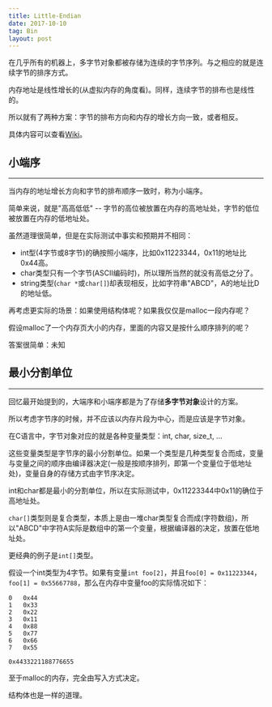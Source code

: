```yaml
---
title: Little-Endian
date: 2017-10-10
tag: Bin
layout: post
---
```


在几乎所有的机器上，多字节对象都被存储为连续的字节序列。与之相应的就是连续字节的排序方式。

内存地址是线性增长的(从虚拟内存的角度看)。同样，连续字节的排布也是线性的。

所以就有了两种方案：字节的排布方向和内存的增长方向一致，或者相反。

具体内容可以查看[Wiki](https://en.wikipedia.org/wiki/Endianness)。

## 小端序

---

当内存的地址增长方向和字节的排布顺序一致时，称为小端序。

简单来说，就是"高高低低" -- 字节的高位被放置在内存的高地址处，字节的低位被放置在内存的低地址处。

虽然道理很简单，但是在实际测试中事实和预期并不相同：

* int型(4字节或8字节)的确按照小端序，比如0x11223344，0x11的地址比0x44高。
* char类型只有一个字节(ASCII编码时)，所以理所当然的就没有高低之分了。
* string类型(`char *`或`char[]`)却表现相反，比如字符串"ABCD"，A的地址比D的地址低。

再考虑更实际的场景：如果使用结构体呢？如果我仅仅是malloc一段内存呢？

假设malloc了一个内存页大小的内存，里面的内容又是按什么顺序排列的呢？

答案很简单：未知

## 最小分割单位

---

回忆最开始提到的，大端序和小端序都是为了存储**多字节对象**设计的方案。

所以考虑字节序的时候，并不应该以内存片段为中心，而是应该是字节对象。

在C语言中，字节对象对应的就是各种变量类型：int, char, size\_t, ...

这些变量类型是字节序的最小分割单位。如果一个类型是几种类型复合而成，变量与变量之间的顺序由编译器决定(一般是按顺序排列，即第一个变量位于低地址处)，变量自身的存储方式由字节序决定。

int和char都是最小的分割单位，所以在实际测试中，0x11223344中0x11的确位于高地址处。

`char[]`类型则是复合类型，本质上是由一堆char类型复合而成(字符数组)，所以"ABCD"中字符A实际是数组中的第一个变量，根据编译器的决定，放置在低地址处。

更经典的例子是`int[]`类型。

假设一个int类型为4字节。如果有变量`int foo[2]`，并且`foo[0] = 0x11223344`，`foo[1] = 0x55667788`，那么在内存中变量foo的实际情况如下：

```
0   0x44
1   0x33
2   0x22
3   0x11
4   0x88
5   0x77
6   0x66
7   0x55

0x4433221188776655
```

至于malloc的内存，完全由写入方式决定。

结构体也是一样的道理。

